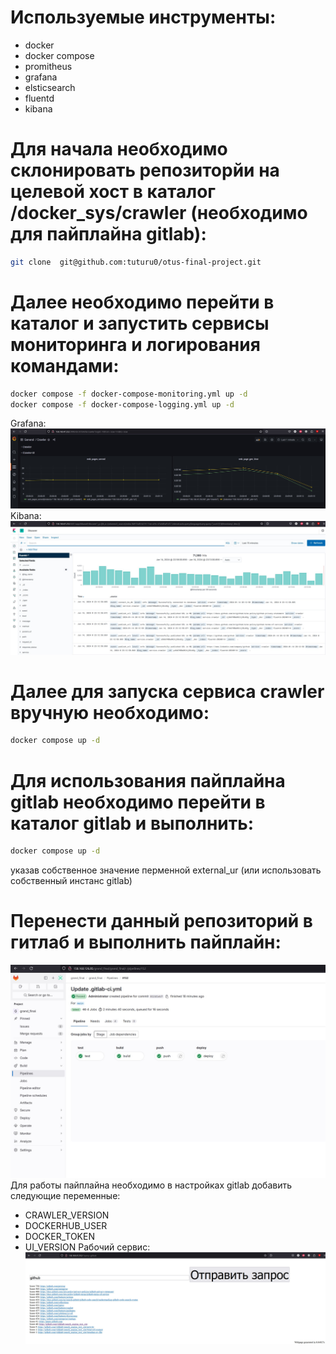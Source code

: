 # Используемые инструменты:
- docker
- docker compose
- promitheus
- grafana
- elsticsearch
- fluentd
- kibana
 
# Для начала необходимо склонировать репозиторйи на целевой хост в каталог /docker_sys/crawler (необходимо для пайплайна gitlab):
```bash
git clone  git@github.com:tuturu0/otus-final-project.git
```
# Далее необходимо перейти в каталог и запустить сервисы мониторинга и логирования командами:
```bash
docker compose -f docker-compose-monitoring.yml up -d
docker compose -f docker-compose-logging.yml up -d
```
Grafana:
![alt text](https://github.com/tuturu0/otus-final-project/blob/main/img/Screenshot_4.jpg)
Kibana:
![alt text](https://github.com/tuturu0/otus-final-project/blob/main/img/Screenshot_5.jpg)
# Далее для запуска сервиса crawler вручную необходимо:
```bash
docker compose up -d
```
# Для использования пайплайна gitlab необходимо перейти в каталог gitlab и выполнить:
```bash
docker compose up -d
```
указав собственное значение перменной external_ur (или использовать собственный инстанс gitlab) <br>
# Перенести данный репозиторий в гитлаб и выполнить пайплайн:
![alt text](https://github.com/tuturu0/otus-final-project/blob/main/img/Screenshot_1.jpg)
<br>
Для работы пайплайна необходимо в настройках gitlab добавить следующие переменные:
- CRAWLER_VERSION
- DOCKERHUB_USER
- DOCKER_TOKEN
- UI_VERSION
Рабочий сервис:
![alt text](https://github.com/tuturu0/otus-final-project/blob/main/img/Screenshot_3.jpg)
